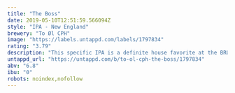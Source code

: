 ```yaml
---
title: "The Boss"
date: 2019-05-10T12:51:59.566094Z
style: "IPA - New England"
brewery: "To Øl CPH"
image: "https://labels.untappd.com/labels/1797834"
rating: "3.79"
description: "This specific IPA is a definite house favorite at the BRUS brewery. Now, for the first time ever, it’s in a can! The Boss is a 6.8% DDH IPA with Citra, Amarillo, and Simcoe, and it’s packed to the brim with flavor."
untappd_url: "https://untappd.com/b/to-ol-cph-the-boss/1797834"
abv: "6.8"
ibu: "0"
robots: noindex,nofollow
---
```


